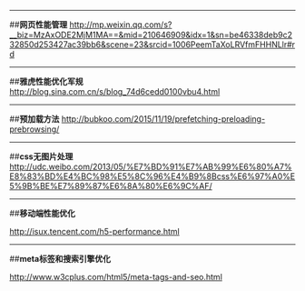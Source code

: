 
---
##**网页性能管理**
http://mp.weixin.qq.com/s?__biz=MzAxODE2MjM1MA==&mid=210646909&idx=1&sn=be46338deb9c232850d253427ac39bb6&scene=23&srcid=1006PeemTaXoLRVfmFHHNLlr#rd

---
##**雅虎性能优化军规**
http://blog.sina.com.cn/s/blog_74d6cedd0100vbu4.html

---
##**预加载方法**
http://bubkoo.com/2015/11/19/prefetching-preloading-prebrowsing/

---
##**css无图片处理**
http://udc.weibo.com/2013/05/%E7%BD%91%E7%AB%99%E6%80%A7%E8%83%BD%E4%BC%98%E5%8C%96%E4%B9%8Bcss%E6%97%A0%E5%9B%BE%E7%89%87%E6%8A%80%E6%9C%AF/

---
##**移动端性能优化**

http://isux.tencent.com/h5-performance.html

---
##**meta标签和搜索引擎优化**

http://www.w3cplus.com/html5/meta-tags-and-seo.html
